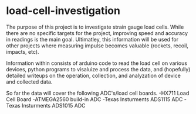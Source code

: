 # load-cell-investigation

The purpose of this project is to investigate strain gauge load cells. While there are no specific targets for the project, improving speed and accuracy in readings is the main goal. Ultimatley, this information will be used for other projects where measuring impulse becomes valuable (rockets, recoil, impacts, etc).

Information within consists of arduino code to read the load cell on various devices, python programs to visaluize and process the data, and (hopefully) detailed writeups on the operation, collection, and analyzation of device and collected data.

So far the data will cover the following ADC's/load cell boards.
-HX711 Load Cell Board
-ATMEGA2560 build-in ADC
-Texas Insturments ADS1115 ADC
-Texas Insturments ADS1015 ADC
